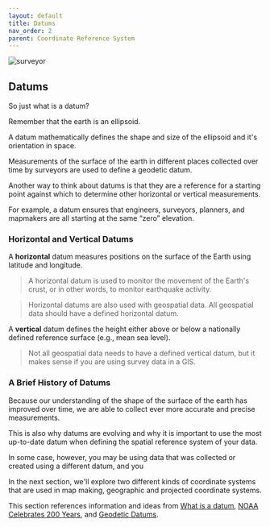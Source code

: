 ```yaml
---
layout: default
title: Datums
nav_order: 2
parent: Coordinate Reference System
---
```


![surveyor](https://raw.githubusercontent.com/fiddleHeads/map-projections/master/images/surveyor.jpg)

## Datums

So just what is a datum?

Remember that the earth is an ellipsoid. 

A datum mathematically defines the shape and size of the ellipsoid and it's orientation in space.

Measurements of the surface of the earth in different places collected over time by surveyors are used to define a geodetic datum.

Another way to think about datums is that they are a reference for a starting point against which to determine other horizontal or vertical measurements.

For example, a datum ensures that engineers, surveyors, planners, and mapmakers are all starting at the same “zero” elevation. 



### Horizontal and Vertical Datums

A **horizontal** datum measures positions on the surface of the Earth using latitude and longitude.

> A horizontal datum is used to monitor the movement of the Earth's crust, or in other words, to monitor earthquake activity.

> Horizontal datums are also used with geospatial data. All geospatial data should have a defined horizontal datum.

A **vertical** datum defines the height either above or below a nationally defined reference surface (e.g., mean sea level).

> Not all geospatial data needs to have a defined vertical datum, but it makes sense if you are using survey data in a GIS.


### A Brief History of Datums



Because our understanding of the shape of the surface of the earth has improved over time, we are able to collect ever more accurate and precise measurements.

This is also why datums are evolving and why it is important to use the most up-to-date datum when defining the spatial reference system of your data.

In some case, however, you may be using data that was collected or created using a different datum, and you




In the next section, we'll explore two different kinds of coordinate systems that are used in map making, geographic and projected coordinate systems.

This section references information and ideas from [What is a datum](https://oceanservice.noaa.gov/facts/datum.html), [NOAA Celebrates 200 Years](https://celebrating200years.noaa.gov/magazine/vertical_datums/welcome.html#network), and [Geodetic Datums](https://gisgeography.com/geodetic-datums-nad27-nad83-wgs84/).

